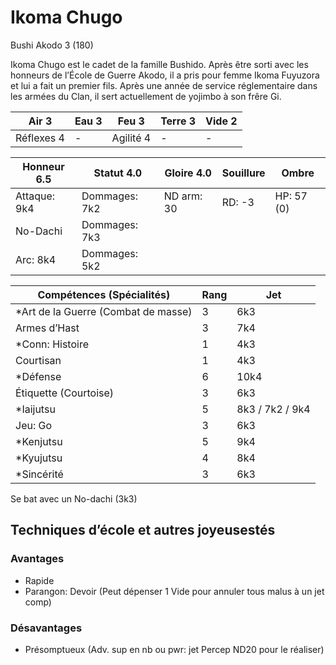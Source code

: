 # Ikoma Chugo

Bushi Akodo 3 (180)

Ikoma Chugo est le cadet de la famille Bushido. Après être sorti avec les honneurs
de l’École de Guerre Akodo, il a pris pour femme Ikoma Fuyuzora et lui a fait un
premier fils. Après une année de service réglementaire dans les armées du Clan,
il sert actuellement de yojimbo à son frêre Gi.

| **Air** 3     | **Eau** 3     | **Feu** 3     | **Terre** 3   | **Vide** 2
| ------------- | ------------- | ------------- | ------------- | -------------
| Réflexes 4    | -             | Agilité 4     | -             | -

| Honneur 6.5   | Statut 4.0    | Gloire 4.0    | Souillure     | Ombre
| ------------- | ------------- | ------------- | ------------- | -------------
| Attaque: 9k4  | Dommages: 7k2 | ND arm: 30    | RD: -3        | HP: 57 (0)
| No-Dachi      | Dommages: 7k3 |
| Arc: 8k4      | Dommages: 5k2 |

| Compétences (Spécialités)                     | Rang  | Jet
| --------------------------------------------- | ----- | -------
| *Art de la Guerre (Combat de masse)           | 3     | 6k3
| Armes d’Hast                                  | 3     | 7k4
| *Conn: Histoire                               | 1     | 4k3
| Courtisan                                     | 1     | 4k3
| *Défense                                      | 6     | 10k4
| Étiquette (Courtoise)                         | 3     | 6k3
| *Iaijutsu                                     | 5     | 8k3 / 7k2 / 9k4
| Jeu: Go                                       | 3     | 6k3
| *Kenjutsu                                     | 5     | 9k4
| *Kyujutsu                                     | 4     | 8k4
| *Sincérité                                    | 3     | 6k3

Se bat avec un No-dachi (3k3)

## Techniques d’école et autres joyeusestés


### Avantages

* Rapide
* Parangon: Devoir (Peut dépenser 1 Vide pour annuler tous malus à un jet comp)

### Désavantages

* Présomptueux (Adv. sup en nb ou pwr: jet Percep ND20 pour le réaliser)
